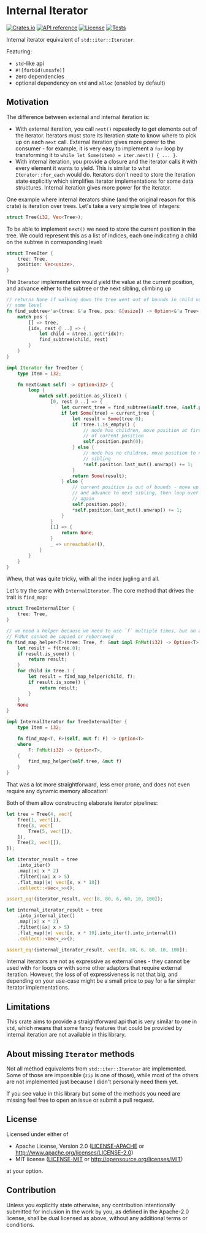 # Internal Iterator

[![Crates.io](https://img.shields.io/crates/v/internal-iterator.svg)](https://crates.io/crates/internal-iterator)
[![API reference](https://docs.rs/internal-iterator/badge.svg)](https://docs.rs/internal-iterator/)
[![License](https://img.shields.io/badge/license-MIT_OR_Apache--2.0-blue.svg)](
https://github.com/jDomantas/internal-iterator#license)
[![Tests](https://github.com/jDomantas/internal-iterator/workflows/Tests/badge.svg)](https://github.com/jDomantas/internal-iterator/actions?query=workflow%3ATests+branch%3Amaster)

Internal iterator equivalent of `std::iter::Iterator`.

Featuring:

* `std`-like api
* `#![forbid(unsafe)]`
* zero dependencies
* optional dependency on `std` and `alloc` (enabled by default)

## Motivation

The difference between external and internal iteration is:

* With external iteration, you call `next()` repeatedly to get elements out of
the iterator. Iterators must store its iteration state to know where to pick up
on each `next` call. External iteration gives more power to the consumer - for
example, it is very easy to implement a `for` loop by transforming it to
`while let Some(item) = iter.next() { ... }`.
* With internal iteration, you provide a closure and the iterator calls it with
every element it wants to yield. This is similar to what `Iterator::for_each`
would do. Iterators don't need to store the iteration state explicitly which
simplifies iterator implementations for some data structures. Internal iteration
gives more power for the iterator.

One example where internal iterators shine (and the original reason for this crate) is iteration over trees. Let's take a very simple tree of integers:

```rust
struct Tree(i32, Vec<Tree>);
```

To be able to implement `next()` we need to store the current position in the
tree. We could represent this as a list of indices, each one indicating a child
on the subtree in corresponding level:

```rust
struct TreeIter {
    tree: Tree,
    position: Vec<usize>,
}
```

The `Iterator` implementation would yield the value at the current position, and
advance either to the subtree or the next sibling, climbing up

```rust
// returns None if walking down the tree went out of bounds in child vector in
// some level
fn find_subtree<'a>(tree: &'a Tree, pos: &[usize]) -> Option<&'a Tree> {
    match pos {
        [] => tree,
        [idx, rest @ ..] => {
            let child = &tree.1.get(*idx)?;
            find_subtree(child, rest)
        }
    }
}

impl Iterator for TreeIter {
    type Item = i32;

    fn next(&mut self) -> Option<i32> {
        loop {
            match self.position.as_slice() {
                [0, rest @ ..] => {
                    let current_tree = find_subtree(&self.tree, &self.position);
                    if let Some(tree) = current_tree {
                        let result = Some(tree.0);
                        if !tree.1.is_empty() {
                            // node has children, move position at first child
                            // of current position
                            self.position.push(0);
                        } else {
                            // node has no children, move position to next
                            // sibling
                            *self.position.last_mut().unwrap() += 1;
                        }
                        return Some(result);
                    } else {
                        // current position is out of bounds - move up by one
                        // and advance to next sibling, then loop over to try
                        // again
                        self.position.pop();
                        *self.position.last_mut().unwrap() += 1;
                    }
                }
                [1] => {
                    return None;
                }
                _ => unreachable!(),
            }
        }
    }
}
```

Whew, that was quite tricky, with all the index jugling and all.

Let's try the same with `InternalIterator`. The core method that drives the
trait is `find_map`:

```rust
struct TreeInternalIter {
    tree: Tree,
}

// we need a helper because we need to use `f` multiple times, but an arbitrary
// FnMut cannot be copied or reborrowed
fn find_map_helper<T>(tree: Tree, f: &mut impl FnMut(i32) -> Option<T>) -> Option<T> {
    let result = f(tree.0);
    if result.is_some() {
        return result;
    }
    for child in tree.1 {
        let result = find_map_helper(child, f);
        if result.is_some() {
            return result;
        }
    }
    None
}

impl InternalIterator for TreeInternalIter {
    type Item = i32;

    fn find_map<T, F>(self, mut f: F) -> Option<T>
    where
        F: FnMut(i32) -> Option<T>,
    {
        find_map_helper(self.tree, &mut f)
    }
}
```

That was a lot more straightforward, less error prone, and does not even require
any dynamic memory allocation!

Both of them allow constructing elaborate iterator pipelines:

```rust
let tree = Tree(4, vec![
    Tree(1, vec![]),
    Tree(3, vec![
        Tree(5, vec![]),
    ]),
    Tree(2, vec![]),
]);

let iterator_result = tree
    .into_iter()
    .map(|x| x * 2)
    .filter(|&x| x > 5)
    .flat_map(|x| vec![x, x * 10])
    .collect::<Vec<_>>();

assert_eq!(iterator_result, vec![8, 80, 6, 60, 10, 100]);

let internal_iterator_result = tree
    .into_internal_iter()
    .map(|x| x * 2)
    .filter(|&x| x > 5)
    .flat_map(|x| vec![x, x * 10].into_iter().into_internal())
    .collect::<Vec<_>>();

assert_eq!(internal_iterator_result, vec![8, 80, 6, 60, 10, 100]);
```

Internal iterators are not as expressive as external ones - they cannot be used
with `for` loops or with some other adaptors that require external iteration.
However, the loss of of expressiveness is not that big, and depending on your
use-case might be a small price to pay for a far simpler iterator
implementations.

## Limitations

This crate aims to provide a straightforward api that is very similar to one in
`std`, which means that some fancy features that could be provided by internal
iteration are not available in this library.

## About missing `Iterator` methods

Not all method equivalents from `std::iter::Iterator` are implemented. Some of
those are impossible (`zip` is one of those), while most of the others are not
implemented just because I didn't personally need them yet.

If you see value in this library but some of the methods you need are missing
feel free to open an issue or submit a pull request.

## License

Licensed under either of

* Apache License, Version 2.0
    ([LICENSE-APACHE](LICENSE-APACHE) or http://www.apache.org/licenses/LICENSE-2.0)
* MIT license
    ([LICENSE-MIT](LICENSE-MIT) or http://opensource.org/licenses/MIT)

at your option.

## Contribution

Unless you explicitly state otherwise, any contribution intentionally submitted
for inclusion in the work by you, as defined in the Apache-2.0 license, shall be
dual licensed as above, without any additional terms or conditions.

